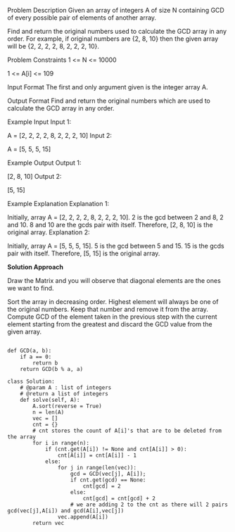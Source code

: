 Problem Description
Given an array of integers A of size N containing GCD of every possible pair of elements of another array.

Find and return the original numbers used to calculate the GCD array in any order. For example, if original numbers are {2, 8, 10} then the given array will be {2, 2, 2, 2, 8, 2, 2, 2, 10}.



Problem Constraints
1 <= N <= 10000

1 <= A[i] <= 109



Input Format
The first and only argument given is the integer array A.



Output Format
Find and return the original numbers which are used to calculate the GCD array in any order.



Example Input
Input 1:

 A = [2, 2, 2, 2, 8, 2, 2, 2, 10]
Input 2:

 A = [5, 5, 5, 15]


Example Output
Output 1:

 [2, 8, 10]
Output 2:

 [5, 15]


Example Explanation
Explanation 1:

 Initially, array A = [2, 2, 2, 2, 8, 2, 2, 2, 10].
 2 is the gcd between 2 and 8, 2 and 10.
 8 and 10 are the gcds pair with itself.
 Therefore, [2, 8, 10] is the original array.
Explanation 2:

 Initially, array A = [5, 5, 5, 15].
 5 is the gcd between 5 and 15.
 15 is the gcds pair with itself.
 Therefore, [5, 15] is the original array.
 
 **Solution Approach**
 
 Draw the Matrix and you will observe that diagonal elements are the ones we want to find.
 
 Sort the array in decreasing order.
Highest element will always be one of the original numbers. Keep that number and remove it from the array.
Compute GCD of the element taken in the previous step with the current element starting from the greatest 
and discard the GCD value from the given array.

```

def GCD(a, b):
    if a == 0:
        return b
    return GCD(b % a, a)

class Solution:
    # @param A : list of integers
    # @return a list of integers
    def solve(self, A):
        A.sort(reverse = True)
        n = len(A)
        vec = []
        cnt = {}
        # cnt stores the count of A[i]'s that are to be deleted from the array
        for i in range(n):
            if (cnt.get(A[i]) != None and cnt[A[i]] > 0):
                cnt[A[i]] = cnt[A[i]] - 1
            else:
                for j in range(len(vec)):
                    gcd = GCD(vec[j], A[i]);
                    if cnt.get(gcd) == None:
                        cnt[gcd] = 2
                    else: 
                        cnt[gcd] = cnt[gcd] + 2
                    # we are adding 2 to the cnt as there will 2 pairs gcd(vec[j],A[i]) and gcd(A[i],vec[j])
                vec.append(A[i])
        return vec

```
